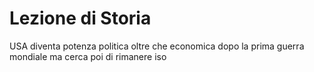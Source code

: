 # Lezione di Storia

USA diventa potenza politica oltre che economica dopo la prima guerra mondiale ma cerca poi di rimanere iso
<!--stackedit_data:
eyJoaXN0b3J5IjpbLTcwNTIzOTAwNl19
-->